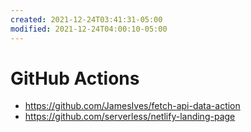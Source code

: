 ```yaml
---
created: 2021-12-24T03:41:31-05:00
modified: 2021-12-24T04:00:10-05:00
---
```


# GitHub Actions

- https://github.com/JamesIves/fetch-api-data-action
- https://github.com/serverless/netlify-landing-page
